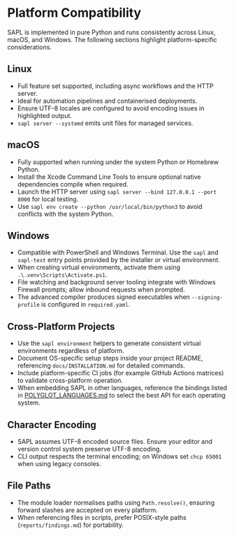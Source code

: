 # Platform Compatibility

SAPL is implemented in pure Python and runs consistently across Linux, macOS, and Windows. The following sections highlight platform-specific considerations.

## Linux

* Full feature set supported, including async workflows and the HTTP server.
* Ideal for automation pipelines and containerised deployments.
* Ensure UTF-8 locales are configured to avoid encoding issues in highlighted output.
* `sapl server --systemd` emits unit files for managed services.

## macOS

* Fully supported when running under the system Python or Homebrew Python.
* Install the Xcode Command Line Tools to ensure optional native dependencies compile when required.
* Launch the HTTP server using `sapl server --bind 127.0.0.1 --port 8000` for local testing.
* Use `sapl env create --python /usr/local/bin/python3` to avoid conflicts with
  the system Python.

## Windows

* Compatible with PowerShell and Windows Terminal. Use the `sapl` and `sapl-test`
  entry points provided by the installer or virtual environment.
* When creating virtual environments, activate them using `.\.venv\Scripts\Activate.ps1`.
* File watching and background server tooling integrate with Windows Firewall prompts; allow inbound requests when prompted.
* The advanced compiler produces signed executables when `--signing-profile` is
  configured in `required.yaml`.

## Cross-Platform Projects

* Use the `sapl environment` helpers to generate consistent virtual environments regardless of platform.
* Document OS-specific setup steps inside your project README, referencing `docs/INSTALLATION.md` for detailed commands.
* Include platform-specific CI jobs (for example GitHub Actions matrices) to validate cross-platform operation.
* When embedding SAPL in other languages, reference the bindings listed in
  [POLYGLOT_LANGUAGES.md](POLYGLOT_LANGUAGES.md) to select the best API for each
  operating system.

## Character Encoding

* SAPL assumes UTF-8 encoded source files. Ensure your editor and version control system preserve UTF-8 encoding.
* CLI output respects the terminal encoding; on Windows set `chcp 65001` when using legacy consoles.

## File Paths

* The module loader normalises paths using `Path.resolve()`, ensuring forward slashes are accepted on every platform.
* When referencing files in scripts, prefer POSIX-style paths (`reports/findings.md`) for portability.

